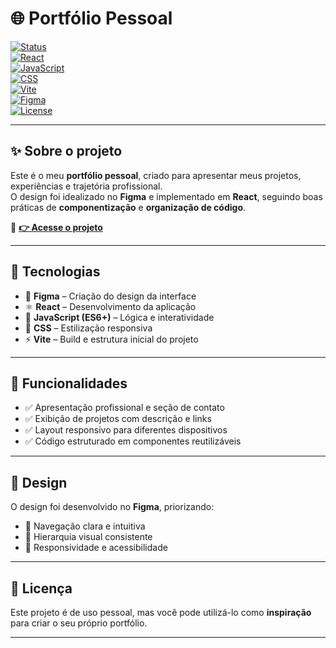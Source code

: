 # 🌐 Portfólio Pessoal  

[![Status](https://img.shields.io/badge/status-online-brightgreen)]()  
[![React](https://img.shields.io/badge/React-18-61DAFB?logo=react&logoColor=white)]()  
[![JavaScript](https://img.shields.io/badge/JavaScript-ES6+-F7DF1E?logo=javascript&logoColor=black)]()  
[![CSS](https://img.shields.io/badge/CSS-Responsive-1572B6?logo=css3&logoColor=white)]()  
[![Vite](https://img.shields.io/badge/Vite-Build-646CFF?logo=vite&logoColor=white)]()  
[![Figma](https://img.shields.io/badge/Figma-Design-F24E1E?logo=figma&logoColor=white)]()  
[![License](https://img.shields.io/badge/license-MIT-blue)]()  

---

## ✨ Sobre o projeto  

Este é o meu **portfólio pessoal**, criado para apresentar meus projetos, experiências e trajetória profissional.  
O design foi idealizado no **Figma** e implementado em **React**, seguindo boas práticas de **componentização** e **organização de código**.  

🔗 **[👉 Acesse o projeto](https://portfolio-kenzo-six.vercel.app/)**  

---

## 🚀 Tecnologias  

- 🎨 **Figma** – Criação do design da interface  
- ⚛️ **React** – Desenvolvimento da aplicação  
- 📜 **JavaScript (ES6+)** – Lógica e interatividade  
- 💅 **CSS** – Estilização responsiva  
- ⚡ **Vite** – Build e estrutura inicial do projeto  

---

## 📌 Funcionalidades  

- ✅ Apresentação profissional e seção de contato  
- ✅ Exibição de projetos com descrição e links  
- ✅ Layout responsivo para diferentes dispositivos  
- ✅ Código estruturado em componentes reutilizáveis  

---

## 🎨 Design  

O design foi desenvolvido no **Figma**, priorizando:  
- 🔹 Navegação clara e intuitiva  
- 🔹 Hierarquia visual consistente  
- 🔹 Responsividade e acessibilidade  

---

## 📄 Licença  

Este projeto é de uso pessoal, mas você pode utilizá-lo como **inspiração** para criar o seu próprio portfólio.  

---
